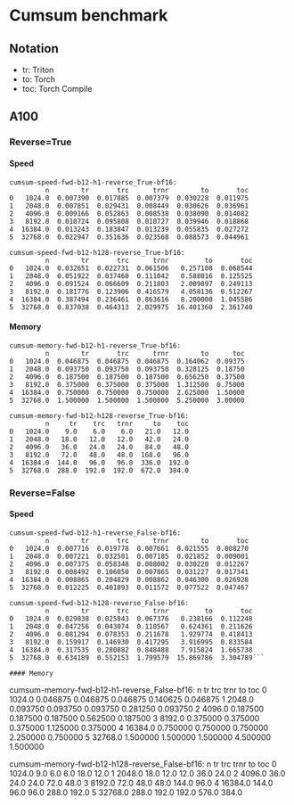 # Cumsum benchmark

## Notation

- tr: Triton
- to: Torch
- toc: Torch Compile

## A100

### Reverse=True

#### Speed
```
cumsum-speed-fwd-b12-h1-reverse_True-bf16:
         n        tr       trc      trnr        to       toc
0   1024.0  0.007390  0.017885  0.007379  0.030228  0.011975
1   2048.0  0.007851  0.029431  0.008449  0.030626  0.036961
2   4096.0  0.009166  0.052863  0.008538  0.038090  0.014082
3   8192.0  0.010724  0.095808  0.010727  0.039946  0.018868
4  16384.0  0.013243  0.183847  0.013239  0.055835  0.027272
5  32768.0  0.022947  0.351636  0.023568  0.088573  0.044961

cumsum-speed-fwd-b12-h128-reverse_True-bf16:
         n        tr       trc      trnr         to       toc
0   1024.0  0.032651  0.022731  0.061506   0.257108  0.068544
1   2048.0  0.051922  0.037460  0.111042   0.588016  0.125525
2   4096.0  0.091524  0.066609  0.211803   2.009897  0.249113
3   8192.0  0.181776  0.123906  0.416579   4.058136  0.512267
4  16384.0  0.387494  0.236461  0.863616   8.200008  1.045586
5  32768.0  0.837038  0.464313  2.029975  16.401360  2.361740
```

#### Memory

```
cumsum-memory-fwd-b12-h1-reverse_True-bf16:
         n        tr       trc      trnr        to      toc
0   1024.0  0.046875  0.046875  0.046875  0.164062  0.09375
1   2048.0  0.093750  0.093750  0.093750  0.328125  0.18750
2   4096.0  0.187500  0.187500  0.187500  0.656250  0.37500
3   8192.0  0.375000  0.375000  0.375000  1.312500  0.75000
4  16384.0  0.750000  0.750000  0.750000  2.625000  1.50000
5  32768.0  1.500000  1.500000  1.500000  5.250000  3.00000

cumsum-memory-fwd-b12-h128-reverse_True-bf16:
         n     tr    trc   trnr     to    toc
0   1024.0    9.0    6.0    6.0   21.0   12.0
1   2048.0   18.0   12.0   12.0   42.0   24.0
2   4096.0   36.0   24.0   24.0   84.0   48.0
3   8192.0   72.0   48.0   48.0  168.0   96.0
4  16384.0  144.0   96.0   96.0  336.0  192.0
5  32768.0  288.0  192.0  192.0  672.0  384.0
```

### Reverse=False

#### Speed
```
cumsum-speed-fwd-b12-h1-reverse_False-bf16:
         n        tr       trc      trnr        to       toc
0   1024.0  0.007716  0.019778  0.007661  0.021555  0.008270
1   2048.0  0.007221  0.032501  0.007185  0.021852  0.009001
2   4096.0  0.007375  0.058348  0.008002  0.030220  0.012267
3   8192.0  0.008492  0.106050  0.007865  0.031227  0.017341
4  16384.0  0.008865  0.204829  0.008862  0.046300  0.026928
5  32768.0  0.012225  0.401893  0.011572  0.077522  0.047467

cumsum-speed-fwd-b12-h128-reverse_False-bf16:
         n        tr       trc      trnr         to       toc
0   1024.0  0.029838  0.025843  0.067376   0.238166  0.112248
1   2048.0  0.047256  0.043074  0.110567   0.624361  0.211626
2   4096.0  0.081294  0.078353  0.211678   1.929774  0.418413
3   8192.0  0.159917  0.146930  0.417295   3.916995  0.833584
4  16384.0  0.317535  0.280882  0.848488   7.915824  1.665738
5  32768.0  0.634189  0.552153  1.799579  15.869786  3.304789```

#### Memory

```
cumsum-memory-fwd-b12-h1-reverse_False-bf16:
         n        tr       trc      trnr        to       toc
0   1024.0  0.046875  0.046875  0.046875  0.140625  0.046875
1   2048.0  0.093750  0.093750  0.093750  0.281250  0.093750
2   4096.0  0.187500  0.187500  0.187500  0.562500  0.187500
3   8192.0  0.375000  0.375000  0.375000  1.125000  0.375000
4  16384.0  0.750000  0.750000  0.750000  2.250000  0.750000
5  32768.0  1.500000  1.500000  1.500000  4.500000  1.500000

cumsum-memory-fwd-b12-h128-reverse_False-bf16:
         n     tr    trc   trnr     to    toc
0   1024.0    9.0    6.0    6.0   18.0   12.0
1   2048.0   18.0   12.0   12.0   36.0   24.0
2   4096.0   36.0   24.0   24.0   72.0   48.0
3   8192.0   72.0   48.0   48.0  144.0   96.0
4  16384.0  144.0   96.0   96.0  288.0  192.0
5  32768.0  288.0  192.0  192.0  576.0  384.0
```
